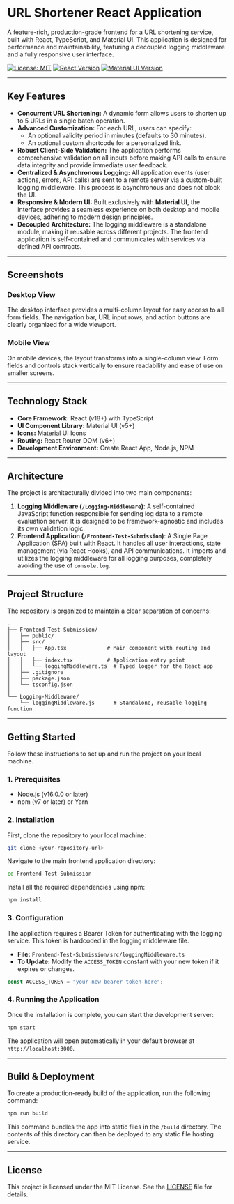 # URL Shortener React Application

A feature-rich, production-grade frontend for a URL shortening service, built with React, TypeScript, and Material UI. This application is designed for performance and maintainability, featuring a decoupled logging middleware and a fully responsive user interface.

[![License: MIT](https://img.shields.io/badge/License-MIT-yellow.svg)](https://opensource.org/licenses/MIT)
[![React Version](https://img.shields.io/badge/react-^18.2.0-blue.svg)](https://reactjs.org/)
[![Material UI Version](https://img.shields.io/badge/@mui/material-^5.15.0-blue.svg)](https://mui.com/)

---

## Key Features

-   **Concurrent URL Shortening:** A dynamic form allows users to shorten up to 5 URLs in a single batch operation.
-   **Advanced Customization:** For each URL, users can specify:
    -   An optional validity period in minutes (defaults to 30 minutes).
    -   An optional custom shortcode for a personalized link.
-   **Robust Client-Side Validation:** The application performs comprehensive validation on all inputs before making API calls to ensure data integrity and provide immediate user feedback.
-   **Centralized & Asynchronous Logging:** All application events (user actions, errors, API calls) are sent to a remote server via a custom-built logging middleware. This process is asynchronous and does not block the UI.
-   **Responsive & Modern UI:** Built exclusively with **Material UI**, the interface provides a seamless experience on both desktop and mobile devices, adhering to modern design principles.
-   **Decoupled Architecture:** The logging middleware is a standalone module, making it reusable across different projects. The frontend application is self-contained and communicates with services via defined API contracts.

---

## Screenshots

### Desktop View
The desktop interface provides a multi-column layout for easy access to all form fields. The navigation bar, URL input rows, and action buttons are clearly organized for a wide viewport.

### Mobile View
On mobile devices, the layout transforms into a single-column view. Form fields and controls stack vertically to ensure readability and ease of use on smaller screens.

---

## Technology Stack

-   **Core Framework:** React (v18+) with TypeScript
-   **UI Component Library:** Material UI (v5+)
-   **Icons:** Material UI Icons
-   **Routing:** React Router DOM (v6+)
-   **Development Environment:** Create React App, Node.js, NPM

---

## Architecture

The project is architecturally divided into two main components:

1.  **Logging Middleware (`/Logging-Middleware`)**: A self-contained JavaScript function responsible for sending log data to a remote evaluation server. It is designed to be framework-agnostic and includes its own validation logic.
2.  **Frontend Application (`/Frontend-Test-Submission`)**: A Single Page Application (SPA) built with React. It handles all user interactions, state management (via React Hooks), and API communications. It imports and utilizes the logging middleware for all logging purposes, completely avoiding the use of `console.log`.

---

## Project Structure

The repository is organized to maintain a clear separation of concerns:
```
.
├── Frontend-Test-Submission/
│   ├── public/
│   ├── src/
│   │   ├── App.tsx             # Main component with routing and layout
│   │   ├── index.tsx           # Application entry point
│   │   └── loggingMiddleware.ts  # Typed logger for the React app
│   ├── .gitignore
│   ├── package.json
│   └── tsconfig.json
│
└── Logging-Middleware/
    └── loggingMiddleware.js      # Standalone, reusable logging function
```

---

## Getting Started

Follow these instructions to set up and run the project on your local machine.

### 1. Prerequisites

-   Node.js (v16.0.0 or later)
-   npm (v7 or later) or Yarn

### 2. Installation

First, clone the repository to your local machine:
```sh
git clone <your-repository-url>
```

Navigate to the main frontend application directory:
```sh
cd Frontend-Test-Submission
```

Install all the required dependencies using npm:
```sh
npm install
```

### 3. Configuration

The application requires a Bearer Token for authenticating with the logging service. This token is hardcoded in the logging middleware file.

-   **File:** `Frontend-Test-Submission/src/loggingMiddleware.ts`
-   **To Update:** Modify the `ACCESS_TOKEN` constant with your new token if it expires or changes.

```typescript
const ACCESS_TOKEN = "your-new-bearer-token-here";
```

### 4. Running the Application

Once the installation is complete, you can start the development server:
```sh
npm start
```
The application will open automatically in your default browser at `http://localhost:3000`.

---

## Build & Deployment

To create a production-ready build of the application, run the following command:
```sh
npm run build
```
This command bundles the app into static files in the `/build` directory. The contents of this directory can then be deployed to any static file hosting service.

---

## License

This project is licensed under the MIT License. See the [LICENSE](LICENSE) file for details. 